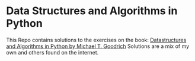 # Data Structures and Algorithms in Python
This Repo contains solutions to the exercises on the book: [Datastructures and Algorithms in Python by Michael T. Goodrich](https://www.amazon.com/Structures-Algorithms-Python-Michael-Goodrich/dp/1118290275)
Solutions are a mix of my own and others found on the internet.
